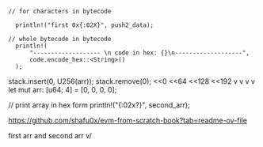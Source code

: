 ```
// for characters in bytecode 

  println!("first 0x{:02X}", push2_data);

```

```
// whole bytecode in bytecode
  println!(
      "------------------- \n code in hex: {}\n-------------------",
      code.encode_hex::<String>()
  );
```



stack.insert(0, U256(arr));
stack.remove(0);
                                  <<0  <<64 <<128 <<192
                                    v   v  v  v
            let mut arr: [u64; 4] = [0, 0, 0, 0];

// print array in hex form
println!("{:02x?}", second_arr);





https://github.com/shafu0x/evm-from-scratch-book?tab=readme-ov-file









first arr and second arr v/



















